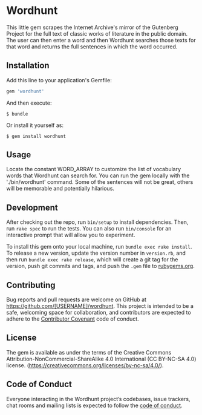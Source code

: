 # Wordhunt

This little gem scrapes the Internet Archive's mirror of the Gutenberg Project for the full text of classic works of literature in the public domain. The user can then enter a word and then Wordhunt searches those texts for that word and returns the full sentences in which the word occurred. 

## Installation

Add this line to your application's Gemfile:

```ruby
gem 'wordhunt'
```

And then execute:

    $ bundle

Or install it yourself as:

    $ gem install wordhunt

## Usage

Locate the constant WORD_ARRAY to customize the list of vocabulary words that Wordhunt can search for. You can run the gem locally with the './bin/wordhunt' command. Some of the sentences will not be great, others will be memorable and potentially hilarious.

## Development

After checking out the repo, run `bin/setup` to install dependencies. Then, run `rake spec` to run the tests. You can also run `bin/console` for an interactive prompt that will allow you to experiment.

To install this gem onto your local machine, run `bundle exec rake install`. To release a new version, update the version number in `version.rb`, and then run `bundle exec rake release`, which will create a git tag for the version, push git commits and tags, and push the `.gem` file to [rubygems.org](https://rubygems.org).

## Contributing

Bug reports and pull requests are welcome on GitHub at https://github.com/[USERNAME]/wordhunt. This project is intended to be a safe, welcoming space for collaboration, and contributors are expected to adhere to the [Contributor Covenant](http://contributor-covenant.org) code of conduct.

## License

The gem is available as under the terms of the Creative Commons Attribution-NonCommercial-ShareAlike 4.0 International (CC BY-NC-SA 4.0) license. (https://creativecommons.org/licenses/by-nc-sa/4.0/).

## Code of Conduct

Everyone interacting in the Wordhunt project’s codebases, issue trackers, chat rooms and mailing lists is expected to follow the [code of conduct](https://github.com/[USERNAME]/wordhunt/blob/master/CODE_OF_CONDUCT.md).
